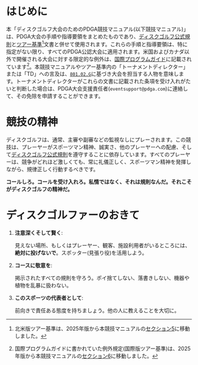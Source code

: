 # はじめに

本「ディスクゴルフ大会のためのPDGA競技マニュアル(以下競技マニュアル)」は、PDGA大会の手順や指導要領をまとめたものであり、[ディスクゴルフ公式規則](ordg/index)と[ツアー基準](dgj/tourstandards)[^1]文書と併せて使用されます。これらの手順と指導要領は、特に指定がない限り、すべてのPDGA公認大会に適用されます。米国およびカナダ以外で開催される大会に対する限定的な例外は、[国際プログラムガイド](dgj/programguid)に記載されています[^2]。本競技マニュアルやツアー基準内の「トーナメントディレクター」または「TD」への言及は、[`801.02.G`](ordg/80102)に基づき大会を担当する人物を意味します。トーナメントディレクターがこれらの文書に記載された条項を受け入れがたいと判断した場合は、PDGA大会支援責任者(`eventsupport@pdga.com`)に連絡して、その免除を申請することができます。

# 競技の精神

ディスクゴルフは、通常、主審や副審などの監視なしにプレーされます。この競技は、プレーヤーがスポーツマン精神、誠実さ、他のプレーヤーへの配慮、そして[ディスクゴルフ公式規則](ordg/index)を遵守することに依存しています。すべてのプレーヤーは、競争がどれほど激しくても、常に礼儀正しく、スポーツマン精神を発揮しながら、規律正しく行動するべきです。

**コールしろ。コールを受け入れろ。私情ではなく、それは規則なんだ。それこそがディスクゴルフの精神だ。**

# ディスクゴルファーのおきて

1. **注意深くそして賢く**:

    見えない場所、もしくはプレーヤー、観客、施設利用者がいるところには、**絶対に投げないで**。スポッター(見張り役)を活用しよう。

2. **コースに敬意を**:

    掲示されたすべての規則を守ろう。ポイ捨てしない、落書きしない、機器や植物を乱暴に扱わない。

3. **このスポーツの代表者として**:

    前向きで責任ある態度を持ちましょう。他の人に教えることを大切に。

[^1]: 北米版ツアー基準は、2025年版から本競技マニュアルの[セクション5](#セクション5-pdgaツアー基準)に移動しました。

[^2]: 国際プログラムガイドに書かれていた例外規定(国際版ツアー基準)は、2025年版から本競技マニュアルの[セクション6](#セクション6-国際的な差異および例外)に移動しました。
